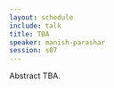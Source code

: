 ```yaml
---
layout: schedule
include: talk
title: TBA
speaker: manish-parashar
session: s07
---
```


Abstract TBA.
